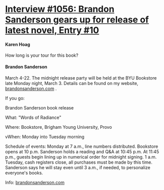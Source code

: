 # [Interview #1056: Brandon Sanderson gears up for release of latest novel, Entry #10](https://www.theoryland.com/intvmain.php?i=1056#10)

#### Karen Hoag

How long is your tour for this book?

#### Brandon Sanderson

March 4-22. The midnight release party will be held at the BYU Bookstore late Monday night, March 3. Details can be found on my website,
[brandonsanderson.com](http://www.brandonsanderson.com/)
.

If you go:

Brandon Sanderson book release

What: "Words of Radiance"

Where: Bookstore, Brigham Young University, Provo

vWhen: Monday into Tuesday morning

Schedule of events: Monday at 7 a.m., line numbers distributed. Bookstore opens at 10 p.m. Sanderson holds a reading and Q&A at 10:45 p.m. At 11:45 p.m., guests begin lining up in numerical order for midnight signing. 1 a.m. Tuesday, cash registers close, all purchases must be made by this time. Sanderson says he will stay even until 3 a.m., if needed, to personalize everyone's books.

Info:
[brandonsanderson.com](http://www.brandonsanderson.com/)

